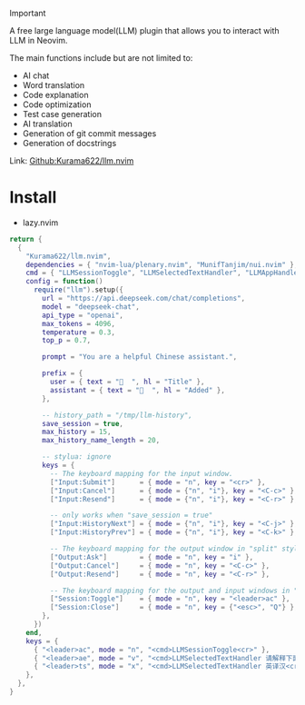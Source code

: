 > [!IMPORTANT]
> A free large language model(LLM) plugin that allows you to interact with LLM in Neovim.
>
> The main functions include but are not limited to:
>
> - AI chat
> - Word translation
> - Code explanation
> - Code optimization
> - Test case generation
> - AI translation
> - Generation of git commit messages
> - Generation of docstrings

Link: [Github:Kurama622/llm.nvim](https://github.com/Kurama622/llm.nvim)

# Install

- lazy.nvim

```lua
return {
  {
    "Kurama622/llm.nvim",
    dependencies = { "nvim-lua/plenary.nvim", "MunifTanjim/nui.nvim" },
    cmd = { "LLMSessionToggle", "LLMSelectedTextHandler", "LLMAppHandler" },
    config = function()
      require("llm").setup({
        url = "https://api.deepseek.com/chat/completions",
        model = "deepseek-chat",
        api_type = "openai",
        max_tokens = 4096,
        temperature = 0.3,
        top_p = 0.7,

        prompt = "You are a helpful Chinese assistant.",

        prefix = {
          user = { text = "  ", hl = "Title" },
          assistant = { text = "  ", hl = "Added" },
        },

        -- history_path = "/tmp/llm-history",
        save_session = true,
        max_history = 15,
        max_history_name_length = 20,

        -- stylua: ignore
        keys = {
          -- The keyboard mapping for the input window.
          ["Input:Submit"]      = { mode = "n", key = "<cr>" },
          ["Input:Cancel"]      = { mode = {"n", "i"}, key = "<C-c>" },
          ["Input:Resend"]      = { mode = {"n", "i"}, key = "<C-r>" },

          -- only works when "save_session = true"
          ["Input:HistoryNext"] = { mode = {"n", "i"}, key = "<C-j>" },
          ["Input:HistoryPrev"] = { mode = {"n", "i"}, key = "<C-k>" },

          -- The keyboard mapping for the output window in "split" style.
          ["Output:Ask"]        = { mode = "n", key = "i" },
          ["Output:Cancel"]     = { mode = "n", key = "<C-c>" },
          ["Output:Resend"]     = { mode = "n", key = "<C-r>" },

          -- The keyboard mapping for the output and input windows in "float" style.
          ["Session:Toggle"]    = { mode = "n", key = "<leader>ac" },
          ["Session:Close"]     = { mode = "n", key = {"<esc>", "Q"} },
        },
      })
    end,
    keys = {
      { "<leader>ac", mode = "n", "<cmd>LLMSessionToggle<cr>" },
      { "<leader>ae", mode = "v", "<cmd>LLMSelectedTextHandler 请解释下面这段代码<cr>" },
      { "<leader>ts", mode = "x", "<cmd>LLMSelectedTextHandler 英译汉<cr>" },
    },
  },
}
```


